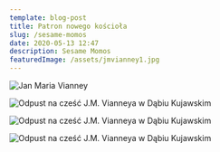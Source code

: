 ```yaml
---
template: blog-post
title: Patron nowego kościoła
slug: /sesame-momos
date: 2020-05-13 12:47
description: Sesame Momos
featuredImage: /assets/jmvianney1.jpg
---
```

![Jan Maria Vianney](/assets/jmvianney.jpg)

![Odpust na cześć J.M. Vianneya w Dąbiu Kujawskim](/assets/odpust1.jpg)

![Odpust na cześć J.M. Vianneya w Dąbiu Kujawskim](/assets/odpust2.jpg)

![Odpust na cześć J.M. Vianneya w Dąbiu Kujawskim](/assets/odpust3.jpg)

